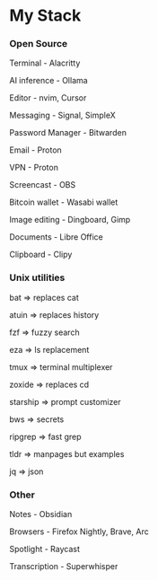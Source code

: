 # My Stack

### Open Source

Terminal - Alacritty

AI inference - Ollama

Editor - nvim, Cursor

Messaging - Signal, SimpleX

Password Manager - Bitwarden

Email - Proton

VPN - Proton

Screencast - OBS

Bitcoin wallet - Wasabi wallet

Image editing - Dingboard, Gimp

Documents - Libre Office

Clipboard - Clipy

### Unix utilities

bat => replaces cat

atuin => replaces history

fzf => fuzzy search

eza => ls replacement

tmux => terminal multiplexer

zoxide => replaces cd

starship => prompt customizer

bws => secrets

ripgrep => fast grep

tldr => manpages but examples

jq => json

### Other

Notes - Obsidian

Browsers - Firefox Nightly, Brave, Arc

Spotlight - Raycast

Transcription - Superwhisper
